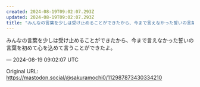 ```yaml
---
created: 2024-08-19T09:02:07.293Z
updated: 2024-08-19T09:02:07.293Z
title: "みんなの言葉を少しは受け止めることができたから、今まで言えなかった誓いの言葉を初[...]"
---
```


<p>みんなの言葉を少しは受け止めることができたから、今まで言えなかった誓いの言葉を初めて心を込めて言うことができたよ。</p>

&mdash; 2024-08-19 09:02:07 UTC

Original URL: https://mastodon.social/@sakuramochi0/112987873430334210
